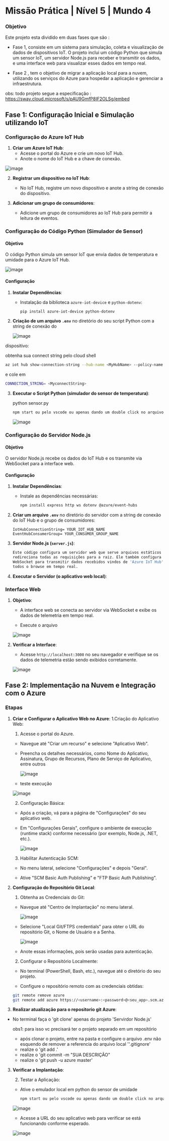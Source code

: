  
# Missão Prática | Nível 5 | Mundo 4

### Objetivo

Este projeto esta dividido em duas fases que são :

 - Fase 1, consiste em um sistema para simulação, coleta e visualização de dados de dispositivos IoT. O projeto inclui um código Python que simula um sensor IoT, um servidor Node.js para receber e transmitir os dados, e uma interface web para visualizar esses dados em tempo real.
 
 - Fase 2 , tem o objetivo de migrar a aplicação local para a nuvem, utilizando os serviços do Azure para hospedar a aplicação e gerenciar a infraestrutura.


obs: todo projeto segue a especificação : https://sway.cloud.microsoft/s/pAU9GmfP8IF2OLSg/embed

## Fase 1: Configuração Inicial e Simulação utilizando IoT

### Configuração do Azure IoT Hub

1. **Criar um Azure IoT Hub**:
   - Acesse o portal do Azure e crie um novo IoT Hub.
   - Anote o nome do IoT Hub e a chave de conexão.

![image](images/azure.hub.IoT.png)

2. **Registrar um dispositivo no IoT Hub**:
   - No IoT Hub, registre um novo dispositivo e anote a string de conexão do dispositivo.

3. **Adicionar um grupo de consumidores**:
   - Adicione um grupo de consumidores ao IoT Hub para permitir a leitura de eventos.

### Configuração do Código Python (Simulador de Sensor)

#### Objetivo

O código Python simula um sensor IoT que envia dados de temperatura e umidade para o Azure IoT Hub.
    
![image](images/emulador%20python.png)
 
#### Configuração

1. **Instalar Dependências**:
   - Instalação da biblioteca `azure-iot-device` e `python-dotenv`:
     ```sh
     pip install azure-iot-device python-dotenv
     ```

2. **Criação de um arquivo `.env`** no diretório do seu script Python com a string de conexão do 

    ![image](images/ponto_env_python.png)

dispositivo:

  obtenha sua connect string pelo cloud shell
   ```sh
  az iot hub show-connection-string --hub-name <MyHubName> --policy-name service
   ```
e cole em

   ```sh
   CONNECTION_STRING= <MyconnectString>
   ```

3. **Executar o Script Python (simulador do sensor de temperatura)**:
   
   python sensor.py

   
   ```sh
   npm start ou pelo vscode ou apenas dando um double click no arquivo python
   ```

   ![image](images/ativando_emulador_sensor_temp_umidade.png)
    

### Configuração do Servidor Node.js

#### Objetivo

O servidor Node.js recebe os dados do IoT Hub e os transmite via WebSocket para a interface web.

#### Configuração

1. **Instalar Dependências**:
   - Instale as dependências necessárias:
     ```sh
     npm install express http ws dotenv @azure/event-hubs
     ```

2. **Criar um arquivo `.env`** no diretório do servidor com a string de conexão do IoT Hub e o grupo de consumidores:
   ```plaintext
   IotHubConnectionString= YOUR_IOT_HUB_NAME
   EventHubConsumerGroup= YOUR_CONSUMER_GROUP_NAME
   ```

3. **Servidor Node.js (`server.js`)**:
   ```sh
   Este código configura um servidor web que serve arquivos estáticos e 
   redireciona todas as requisições para a raiz. Ele também configura um 
   WebSocket para transmitir dados recebidos vindos de 'Azure IoT Hub' para 
   todos o browse em tempo real.
   ```
4. **Executar o Servidor (o aplicativo web local)**:

### Interface Web

1. **Objetivo**:
   - A interface web se conecta ao servidor via WebSocket e exibe os dados de telemetria em tempo real.

    - Execute o arquivo 

    ![image](images/servidor_local_emacao.png)

2. **Verificar a Interface**:
   - Acesse `http://localhost:3000` no seu navegador e verifique se os dados de telemetria estão sendo exibidos corretamente.
   
   ![image](images/grafico_fase_1.png)

## Fase 2: Implementação na Nuvem e Integração com o Azure 

### Etapas 

1. **Criar e Configurar o Aplicativo Web no Azure**:
   1.Criação do Aplicativo Web:

   1. Acesse o portal do Azure.
     - Navegue até "Criar um recurso" e selecione "Aplicativo Web".
     - Preencha os detalhes necessários, como Nome do Aplicativo, Assinatura, Grupo de Recursos, 
       Plano de Serviço de Aplicativo, entre outros

       ![image](images/appWebAzure.png)
   
     - teste execução

      ![image](images/appWebAzureExecutando.png)

   2. Configuração Básica:

     - Após a criação, vá para a página de "Configurações" do seu aplicativo web.

     - Em "Configurações Gerais", configure o ambiente de execução (runtime stack) conforme 
       necessário (por exemplo, Node.js, .NET, etc.).

       ![image](images/configuracaoAppWebAzure.png)

   3. Habilitar Autenticação SCM:

     - No menu lateral, selecione "Configurações" e depois "Geral".

     - Ative "SCM Basic Auth Publishing" e "FTP Basic Auth Publishing".

2. **Configuração do Repositório Git Local**:

   1. Obtenha as Credenciais do Git:

     - Navegue até "Centro de Implantação" no menu lateral.

       ![image](images/menuConfigRepositorioGitAzure.png)

     - Selecione "Local Git/FTPS credentials" para obter o URL do repositório Git, 
        o Nome de Usuário e a Senha.

        ![image](images/ConfigRepositorioGitAzure.png)

     - Anote essas informações, pois serão usadas para autenticação.

   2. Configurar o Repositório Localmente:

     - No terminal (PowerShell, Bash, etc.), navegue até o diretório do seu projeto.


     - Configure o repositório remoto com as credenciais obtidas:   
     
      ```sh
     git remote remove azure
     git remote add azure https://<username>:<password>@<seu_app>.scm.azurewebsites.net:443/<seu_app>.git
      ``` 

2. **Realizar atualização para o repositorio git Azure**:

- No terminal faça o 'git clone' apenas do projeto 'Servirdor Node.js'

  obs1: para isso vc precisará ter o projeto separado em um repositório

  - após clonar o projeto, entre na pasta e configure o arquivo .env não 
   esquendo de remover a referencia do arquivo local ''.gitignore'
  - realize o 'git add .'
  - realize o 'git commit -m "SUA DESCRIÇÃO"
  - realize o 'git push -u azure master'

3. **Verificar a Implantação**:

   2.  Testar a Aplicação:

     - Ative o emulador local em python do sensor de umidade

        ```sh
        npm start ou pelo vscode ou apenas dando um double click no arquivo python
        
        ```

   ![image](images/ativando_emulador_sensor_temp_umidade2.png)


     - Acesse a URL do seu aplicativo web para verificar se está funcionando conforme esperado.

 
    ![image](images/appWebAzureExecutando2.png)
    


